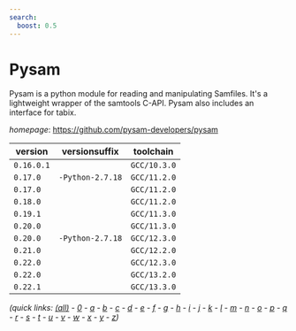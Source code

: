 ```yaml
---
search:
  boost: 0.5
---
```

# Pysam

Pysam is a python module for reading and manipulating Samfiles.  It's a lightweight wrapper of the samtools C-API. Pysam also includes an interface for tabix.

*homepage*: <https://github.com/pysam-developers/pysam>

version | versionsuffix | toolchain
--------|---------------|----------
``0.16.0.1`` |  | ``GCC/10.3.0``
``0.17.0`` | ``-Python-2.7.18`` | ``GCC/11.2.0``
``0.17.0`` |  | ``GCC/11.2.0``
``0.18.0`` |  | ``GCC/11.2.0``
``0.19.1`` |  | ``GCC/11.3.0``
``0.20.0`` |  | ``GCC/11.3.0``
``0.20.0`` | ``-Python-2.7.18`` | ``GCC/12.3.0``
``0.21.0`` |  | ``GCC/12.2.0``
``0.22.0`` |  | ``GCC/12.3.0``
``0.22.0`` |  | ``GCC/13.2.0``
``0.22.1`` |  | ``GCC/13.3.0``


*(quick links: [(all)](../index.md) - [0](../0/index.md) - [a](../a/index.md) - [b](../b/index.md) - [c](../c/index.md) - [d](../d/index.md) - [e](../e/index.md) - [f](../f/index.md) - [g](../g/index.md) - [h](../h/index.md) - [i](../i/index.md) - [j](../j/index.md) - [k](../k/index.md) - [l](../l/index.md) - [m](../m/index.md) - [n](../n/index.md) - [o](../o/index.md) - [p](../p/index.md) - [q](../q/index.md) - [r](../r/index.md) - [s](../s/index.md) - [t](../t/index.md) - [u](../u/index.md) - [v](../v/index.md) - [w](../w/index.md) - [x](../x/index.md) - [y](../y/index.md) - [z](../z/index.md))*

